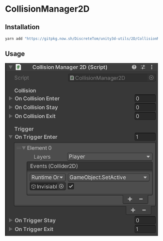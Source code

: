 # CollisionManager2D

## Installation

```bash
yarn add "https://gitpkg.now.sh/DiscreteTom/unity3d-utils/2D/CollisionManager2D?main"
```

## Usage

![](./img/0.png)
